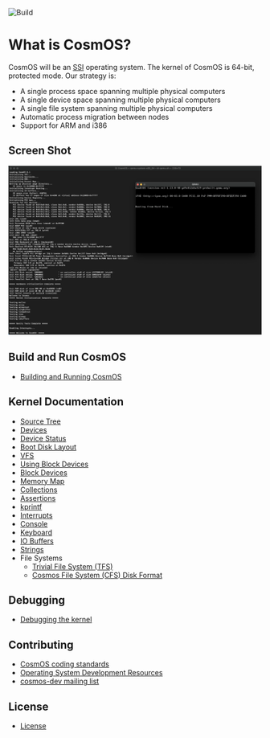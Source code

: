 ![Build](../../workflows/Build/badge.svg)

# What is CosmOS?

CosmOS will be an [SSI](https://en.wikipedia.org/wiki/Single_system_image) operating system. The kernel of CosmOS is 64-bit, protected mode. Our strategy is:

- A single process space spanning multiple physical computers
- A single device space spanning multiple physical computers
- A single file system spanning multiple physical computers
- Automatic process migration between nodes
- Support for ARM and i386

## Screen Shot

![](doc/images/cosmos_screen_shot.png)

## Build and Run CosmOS

- [Building and Running CosmOS](doc/developer/build.md)

## Kernel Documentation

- [Source Tree](doc/developer/source_tree.md)
- [Devices](doc/developer/devices.md)
- [Device Status](doc/developer/device_status.md)
- [Boot Disk Layout](doc/developer/boot_disk_layout.md)
- [VFS](doc/developer/vfs.md)
- [Using Block Devices](doc/developer/using_block_devices.md)
- [Block Devices](doc/developer/block_devices.md)
- [Memory Map](doc/developer/memory_map.md)
- [Collections](doc/developer/collections.md)
- [Assertions](doc/developer/assertions.md)
- [kprintf](doc/developer/kprintf_conversion_specifiers.md)
- [Interrupts](doc/developer/interrupts.md)
- [Console](doc/developer/kernel_terminal_console.md)
- [Keyboard](doc/developer/keyboard.md)
- [IO Buffers](doc/developer/io_buffers.md)
- [Strings](doc/developer/strings.md)
- File Systems
  - [Trivial File System (TFS)](doc/developer/filesystems/trivial_file_system.md)
  - [Cosmos File System (CFS) Disk Format](doc/developer/filesystems/cosmos_disk_format.md)

## Debugging

- [Debugging the kernel](doc/debugging/debug.md)

## Contributing

- [CosmOS coding standards](doc/contributing/coding_standards.md)
- [Operating System Development Resources](doc/contributing/osdev_resources.md)
- [cosmos-dev mailing list](https://www.freelists.org/list/cosmos-dev)

## License

- [License](LICENSE)
